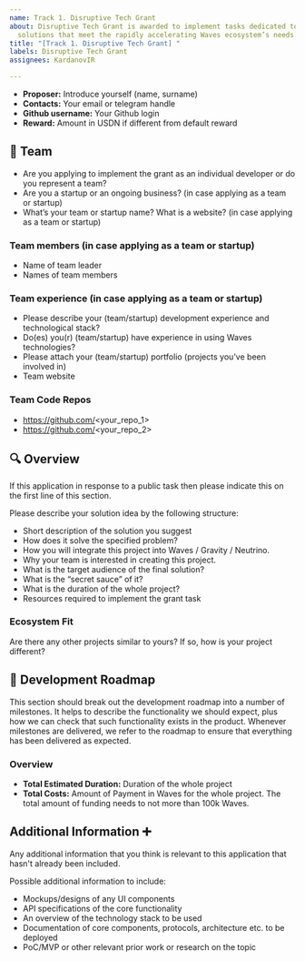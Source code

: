 ```yaml
---
name: Track 1. Disruptive Tech Grant
about: Disruptive Tech Grant is awarded to implement tasks dedicated to developing
  solutions that meet the rapidly accelerating Waves ecosystem’s needs.
title: "[Track 1. Disruptive Tech Grant] "
labels: Disruptive Tech Grant
assignees: KardanovIR

---
```


- **Proposer:** Introduce yourself (name, surname) 
- **Contacts:** Your email or telegram handle
- **Github username:** Your Github login
- **Reward:** Amount in USDN if different from default reward

## 👥  Team 

- Are you applying to implement the grant as an individual developer or do you represent a team?
- Are you a startup or an ongoing business? (in case applying as a team or startup)
- What’s your team or startup name? What is a website? (in case applying as a team or startup)

### Team members  (in case applying as a team or startup)

- Name of team leader
- Names of team members

### Team experience  (in case applying as a team or startup)

- Please describe your (team/startup) development experience and technological stack? 
- Do(es) you(r) (team/startup) have experience in using Waves technologies?
- Please attach your (team/startup) portfolio (projects you’ve been involved in) 
- Team website

### Team Code Repos

- https://github.com/<your_repo_1>
- https://github.com/<your_repo_2>


## 🔍 Overview

If this application in response to a public task then please indicate this on the first line of this section.

Please describe your solution idea by the following structure:

- Short description of the solution you suggest
- How does it solve the specified problem?
- How you will integrate this project into Waves / Gravity / Neutrino.
- Why your team is interested in creating this project.
- What is the target audience of the final solution?
- What is the “secret sauce” of it?
- What is the duration of the whole project?
- Resources required to implement the grant task

### Ecosystem Fit

Are there any other projects similar to yours? If so, how is your project different?


## 🔩 Development Roadmap 

This section should break out the development roadmap into a number of milestones. It helps to describe the functionality we should expect, plus how we can check that such functionality exists in the product. Whenever milestones are delivered, we refer to the roadmap to ensure that everything has been delivered as expected.

### Overview

- **Total Estimated Duration:** Duration of the whole project
- **Total Costs:** Amount of Payment in Waves for the whole project. The total amount of funding needs to not more than 100k Waves.


## Additional Information ➕

Any additional information that you think is relevant to this application that hasn't already been included.

Possible additional information to include:

- Mockups/designs of any UI components
- API specifications of the core functionality
- An overview of the technology stack to be used
- Documentation of core components, protocols, architecture etc. to be deployed
- PoC/MVP or other relevant prior work or research on the topic
